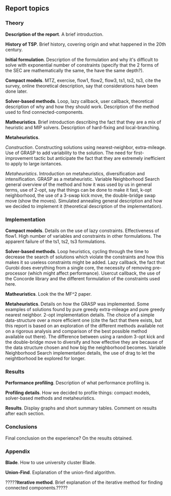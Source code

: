 ## Report topics

### Theory

**Description of the report**. A brief introduction.

**History of TSP**. Brief history, covering origin and what happened in the 20th century.

**Initial formulation**. Description of the formulation and why it's difficult to solve with exponential number of constraints (specify that the 2 forms of the SEC are mathematically the same, the have the same depth?).

**Compact models**. MTZ, exercise, flow1, flow2, flow3, ts1, ts2, ts3, cite the survey, online theoretical description, say that considerations have been done later.

**Solver-based methods**. Loop, lazy callback, user callback, theoretical description of why and how they should work. Description of the method used to find connected-components.

**Matheuristics**. Brief introduction describing the fact that they are a mix of heuristic and MIP solvers. Description of hard-fixing and local-branching.

**Metaheuristics**. 

*Construction*. Constructing solutions using nearest-neighbor, extra-mileage. Use of GRASP to add variability to the solution. The need for first-improvement tactic but anticipate the fact that they are extremely inefficient to apply to large isntances.

*Metaheuristics*. Introduction on metaheuristics, diversification and intensification.  GRASP as a metaheuristic. Variable Neighborhood Search general overview of the method and how it was used by us in general terms, use of 2-opt, say that things can be done to make it fast, k-opt neighborhood, the use of a 3-swap kick move, the double-bridge swap move (show the moves). Simulated annealing general description and how we decided to implement it (theoretical description of the implementation).

### Implementation

**Compact models**. Details on the use of lazy constraints. Effectiveness of flow1. High number of variables and constraints in other formulations. The apparent failure of the ts1, ts2, ts3 formulations.

**Solver-based methods**. Loop heuristics, cycling through the time to decrease the search of solutions which violate the constraints and how this makes it so useless constraints might be added. Lazy callback, the fact that Gurobi does everything from a single core, the necessity of removing pre-processor (which might affect performance). Usercut callback, the use of the Concorde library and the different formulation of the constraints used here.

**Matheuristics**. Look the the MF^2 paper.

**Metaheuristics**. Details on how the GRASP was implemented. Some examples of solutions found by pure greedy extra-mileage and pure greedy nearest neighbor. 2-opt implementation details. The choice of a simple data-structure over a more efficient one (cite the fact that there exists, but this report is based on an exploration of the different methods available not on a rigorous analysis and comparison of the best possible method available out there). The difference between using a random 3-opt kick and the double-bridge move to diversify and how effective they are because of the data structure chosen and how big the neighborhood becomes. Variable Neighborhood Search implementation details, the use of drag to let the neightborhood be explored for longer.

### Results

**Performance profiling**. Description of what performance profiling is.

**Profiling details**. How we decided to profile things: compact models, solver-based methods and metaheuristics.

**Results**. Display graphs and short summary tables. Comment on results after each section.

### Conclusions
Final conclusion on the experience? On the results obtained.

### Appendix
**Blade**. How to use university cluster Blade.

**Union-Find**. Explanation of the union-find algorithm.

?????**Iterative method**. Brief explanation of the iterative method for finding connected components.?????
